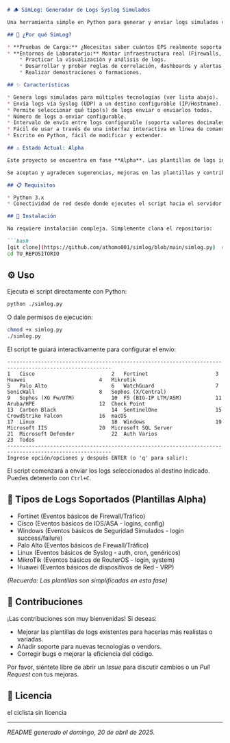 ```markdown
# 🪵 SimLog: Generador de Logs Syslog Simulados

Una herramienta simple en Python para generar y enviar logs simulados vía Syslog. Ideal para realizar pruebas de carga (EPS - Eventos Por Segundo) en sistemas de recolección de logs como Wazuh, QRadar, Splunk, ELK Stack, etc., o simplemente para poblar tu SIEM de laboratorio con datos de ejemplo.

## 🤔 ¿Por qué SimLog?

* **Pruebas de Carga:** ¿Necesitas saber cuántos EPS realmente soporta tu infraestructura de logs antes de ponerla en producción o tras un cambio? SimLog te permite enviar un volumen controlado de eventos.
* **Entornos de Laboratorio:** Montar infraestructura real (Firewalls, Servidores Windows/Linux, Routers) solo para generar logs puede ser costoso y complejo. SimLog te permite tener datos de diversas fuentes para:
    * Practicar la visualización y análisis de logs.
    * Desarrollar y probar reglas de correlación, dashboards y alertas en tu SIEM.
    * Realizar demostraciones o formaciones.

## ✨ Características

* Genera logs simulados para múltiples tecnologías (ver lista abajo).
* Envía logs vía Syslog (UDP) a un destino configurable (IP/Hostname).
* Permite seleccionar qué tipo(s) de logs enviar o enviarlos todos.
* Número de logs a enviar configurable.
* Intervalo de envío entre logs configurable (soporta valores decimales para tasas < 1 segundo).
* Fácil de usar a través de una interfaz interactiva en línea de comandos.
* Escrito en Python, fácil de modificar y extender.

## ⚠️ Estado Actual: Alpha

Este proyecto se encuentra en fase **Alpha**. Las plantillas de logs incluidas son **básicas** y buscan simular la apariencia general de los eventos, pero pueden no representar todos los tipos de logs o formatos específicos de cada vendor/OS. ¡El objetivo principal ahora es generar volumen y variedad básica!

Se aceptan y agradecen sugerencias, mejoras en las plantillas y contribuciones en general.

## 📋 Requisitos

* Python 3.x
* Conectividad de red desde donde ejecutes el script hacia el servidor Syslog destino (normalmente sobre el puerto UDP 514).

## 🚀 Instalación

No requiere instalación compleja. Simplemente clona el repositorio:

```bash
[git clone](https://github.com/athomo001/simlog/blob/main/simlog.py)  # 
cd TU_REPOSITORIO
```

## ⚙️ Uso

Ejecuta el script directamente con Python:

```bash
python ./simlog.py
```

O dale permisos de ejecución:

```bash
chmod +x simlog.py
./simlog.py
```

El script te guiará interactivamente para configurar el envío:

```
--------------------------------------------------------------------------------------------------------
1   Cisco                         2   Fortinet                      3   Huawei                        4   Mikrotik
5   Palo Alto                     6   WatchGuard                    7   SonicWall                     8   Sophos (X/Central)
9   Sophos (XG Fw/UTM)            10  F5 (BIG-IP LTM/ASM)           11  Aruba/HPE                     12  Check Point
13  Carbon Black                  14  SentinelOne                   15  CrowdStrike Falcon            16  macOS
17  Linux                         18  Windows                       19  Microsoft IIS                 20  Microsoft SQL Server
21  Microsoft Defender            22  Auth Varios
23  Todos
--------------------------------------------------------------------------------------------------------
Ingrese opción/opciones y después ENTER (o 'q' para salir): 
```

El script comenzará a enviar los logs seleccionados al destino indicado. Puedes detenerlo con `Ctrl+C`.

## 📜 Tipos de Logs Soportados (Plantillas Alpha)

* Fortinet (Eventos básicos de Firewall/Tráfico)
* Cisco (Eventos básicos de IOS/ASA - logins, config)
* Windows (Eventos básicos de Seguridad Simulados - login success/failure)
* Palo Alto (Eventos básicos de Firewall/Tráfico)
* Linux (Eventos básicos de Syslog - auth, cron, genéricos)
* MikroTik (Eventos básicos de RouterOS - login, system)
* Huawei (Eventos básicos de dispositivos de Red - VRP)

*(Recuerda: Las plantillas son simplificadas en esta fase)*

## 🤝 Contribuciones

¡Las contribuciones son muy bienvenidas! Si deseas:

* Mejorar las plantillas de logs existentes para hacerlas más realistas o variadas.
* Añadir soporte para nuevas tecnologías o vendors.
* Corregir bugs o mejorar la eficiencia del código.

Por favor, siéntete libre de abrir un *Issue* para discutir cambios o un *Pull Request* con tus mejoras.

## 📄 Licencia
el ciclista sin licencia

---
*README generado el domingo, 20 de abril de 2025.*
```
